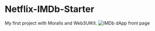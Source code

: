 # Netflix-IMDb-Starter
My first project with Moralis and Web3UIKit.
![IMDb dApp front page](https://user-images.githubusercontent.com/102505925/166129658-65bd1896-ca2c-4529-b4c5-6f7ab5c1e6e0.png)
